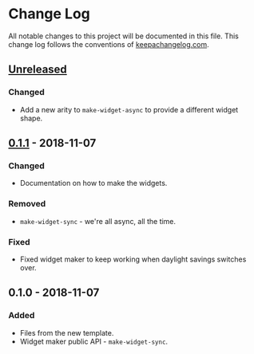 # Change Log
All notable changes to this project will be documented in this file. This change log follows the conventions of [keepachangelog.com](http://keepachangelog.com/).

## [Unreleased]
### Changed
- Add a new arity to `make-widget-async` to provide a different widget shape.

## [0.1.1] - 2018-11-07
### Changed
- Documentation on how to make the widgets.

### Removed
- `make-widget-sync` - we're all async, all the time.

### Fixed
- Fixed widget maker to keep working when daylight savings switches over.

## 0.1.0 - 2018-11-07
### Added
- Files from the new template.
- Widget maker public API - `make-widget-sync`.

[Unreleased]: https://github.com/your-name/speed-mathematics-clj/compare/0.1.1...HEAD
[0.1.1]: https://github.com/your-name/speed-mathematics-clj/compare/0.1.0...0.1.1
